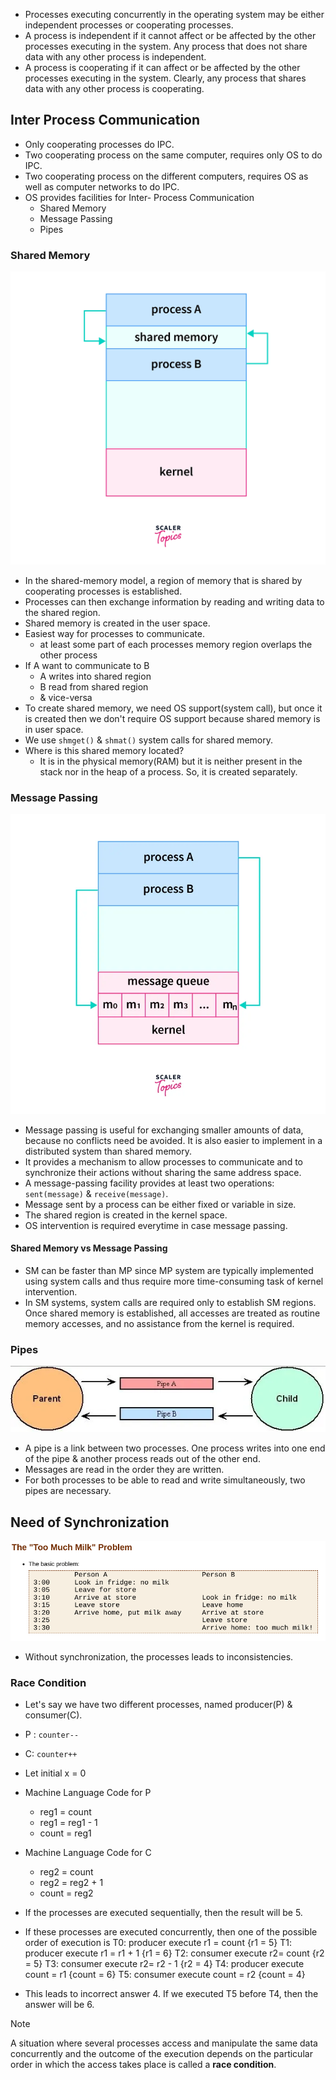 - Processes executing concurrently in the operating system may be either independent processes or cooperating processes.
- A process is independent if it cannot affect or be affected by the other processes executing in the system. Any process that does not share data with any other process is independent.
- A process is cooperating if it can affect or be affected by the other processes executing in the system. Clearly, any process that shares data with any other process is cooperating.
## Inter Process Communication
- Only cooperating processes do IPC.
- Two cooperating process on the same computer, requires only OS to do IPC.
- Two cooperating process on the different computers, requires OS as well as computer networks to do IPC.
- OS provides facilities for Inter- Process Communication
	- Shared Memory
	- Message Passing
	- Pipes
### Shared Memory
![shared-memory-ipc-os](Attachments/shared-memory-ipc-os.webp)
- In the shared-memory model, a region of memory that is shared by cooperating processes is established.
- Processes can then exchange information by reading and writing data to the shared region.
- Shared memory is created in the user space.
- Easiest way for processes to communicate.
	- at least some part of each processes memory region overlaps the other process
- If A want to communicate to B
	- A writes into shared region
	- B read from shared region
	- & vice-versa
- To create shared memory, we need OS support(system call), but once it is created then we don't require OS support because shared memory is in user space.
- We use `shmget()` & `shmat()` system calls for shared memory.
- Where is this shared memory located?
	- It is in the physical memory(RAM) but it is neither present in the stack nor in the heap of a process. So, it is created separately.

### Message Passing
![message-passing-ipc-os](Attachments/message-passing-ipc-os.webp)
- Message passing is useful for exchanging smaller amounts of data, because no conflicts need be avoided. It is also easier to implement in a distributed system than shared memory.
- It provides a mechanism to allow processes to communicate and to synchronize their actions without sharing the same address space.
- A message-passing facility provides at least two operations: `sent(message)` & `receive(message)`.
- Message sent by a process can be either fixed or variable in size.
- The shared region is created in the kernel space.
- OS intervention is required everytime in case message passing.
#### Shared Memory vs Message Passing
- SM can be faster than MP since MP system are typically implemented using system calls and thus require more time-consuming task of kernel intervention.
- In SM systems, system calls are required only to establish SM regions. Once shared memory is established, all accesses are treated as routine memory accesses, and no assistance from the kernel is required.
### Pipes
![pipes-ipc-os](Attachments/pipes-ipc-os.webp)
- A pipe is a link between two processes. One process writes into one end of the pipe & another process reads out of the other end.
- Messages are read in the order they are written.
- For both processes to be able to read and write simultaneously, two pipes are necessary.

## Need of Synchronization
![too-much-milk-os](Attachments/too-much-milk-os.png)
- Without synchronization, the processes leads to inconsistencies.
### Race Condition
- Let's say we have two different processes, named producer(P) & consumer(C).
- P : `counter--`
- C: `counter++`
- Let initial x = 0
- Machine Language Code for P
	- reg1 = count
	- reg1 = reg1 - 1
	- count = reg1
- Machine Language Code for C
	- reg2 = count
	- reg2 = reg2 + 1
	- count = reg2
- If the processes are executed sequentially, then the result will be 5.
- If these processes are executed concurrently, then one of the possible order of execution is 
T0: producer execute r1 = count  {r1 = 5}
T1: producer execute r1 = r1 + 1 {r1 = 6}
T2: consumer execute r2= count {r2 = 5}
T3: consumer execute r2= r2 - 1 {r2 = 4}
T4: producer execute count = r1 {count = 6}
T5: consumer execute count = r2 {count = 4}

- This leads to incorrect answer 4. If we executed T5 before T4, then the answer will be 6.
> [!Note]
> A situation where several processes access and manipulate the same data concurrently and the outcome of the execution depends on the particular order in which the access takes place is called a **race condition**.





